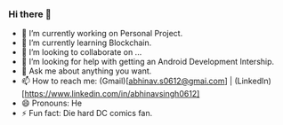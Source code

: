 ### Hi there 👋

<!--
**abhinav0612/abhinav0612** is a ✨ _special_ ✨ repository because its `README.md` (this file) appears on your GitHub profile.

Here are some ideas to get you started:
-->

- 🔭 I’m currently working on Personal Project.
- 🌱 I’m currently learning Blockchain.
- 👯 I’m looking to collaborate on ...
- 🤔 I’m looking for help with getting an Android Development Intership.
- 💬 Ask me about anything you want.
- 📫 How to reach me: (Gmail)[abhinav.s0612@gmai.com] | (LinkedIn)[https://www.linkedin.com/in/abhinavsingh0612]
- 😄 Pronouns: He
- ⚡ Fun fact: Die hard DC comics fan.
